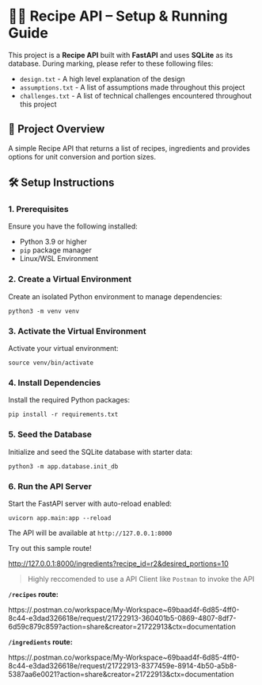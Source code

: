 # 🧑‍🍳 Recipe API – Setup & Running Guide

This project is a **Recipe API** built with **FastAPI** and uses **SQLite** as its database. 
During marking, please refer to these following files:
- `design.txt` - A high level explanation of the design
- `assumptions.txt` - A list of assumptions made throughout this project
- `challenges.txt` - A list of technical challenges encountered throughout this project

## 🚀 Project Overview
A simple Recipe API that returns a list of recipes, ingredients and provides options for unit conversion and portion sizes.

## 🛠️ Setup Instructions

### 1. Prerequisites

Ensure you have the following installed:

- Python 3.9 or higher  
- `pip` package manager
- Linux/WSL Environment

### 2. Create a Virtual Environment

Create an isolated Python environment to manage dependencies:

```
python3 -m venv venv
```

### 3. Activate the Virtual Environment

Activate your virtual environment:

```
source venv/bin/activate
```

### 4. Install Dependencies

Install the required Python packages:

```
pip install -r requirements.txt
```


### 5. Seed the Database

Initialize and seed the SQLite database with starter data:

```
python3 -m app.database.init_db
```

### 6. Run the API Server

Start the FastAPI server with auto-reload enabled:

```
uvicorn app.main:app --reload
```

The API will be available at `http://127.0.0.1:8000`

Try out this sample route!

http://127.0.0.1:8000/ingredients?recipe_id=r2&desired_portions=10

> Highly reccomended to use a API Client like `Postman` to invoke the API

**`/recipes` route:**

https://.postman.co/workspace/My-Workspace~69baad4f-6d85-4ff0-8c44-e3dad326618e/request/21722913-360401b5-0869-4807-8df7-6d59c879c859?action=share&creator=21722913&ctx=documentation

**`/ingredients` route:**

https://.postman.co/workspace/My-Workspace~69baad4f-6d85-4ff0-8c44-e3dad326618e/request/21722913-8377459e-8914-4b50-a5b8-5387aa6e0021?action=share&creator=21722913&ctx=documentation
